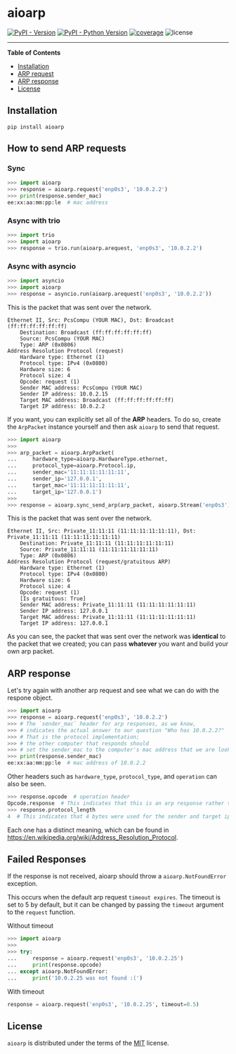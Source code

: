 # aioarp

[![PyPI - Version](https://img.shields.io/pypi/v/aioarp.svg)](https://pypi.org/project/aioarp)
[![PyPI - Python Version](https://img.shields.io/pypi/pyversions/aioarp.svg)](https://pypi.org/project/aioarp)
[![coverage](https://img.shields.io/codecov/c/github/karosis88/aioarp/master)](https://app.codecov.io/gh/karosis88/aioarp)
![license](https://img.shields.io/github/license/karosis88/aioarp)

-----

**Table of Contents**

- [Installation](#installation)
- [ARP request](#sending-arp-requests)
- [ARP response](#arp-response)
- [License](#license)

## Installation

```console
pip install aioarp
```

## How to send ARP requests

### Sync
```python
>>> import aioarp
>>> response = aioarp.request('enp0s3', '10.0.2.2')
>>> print(response.sender_mac)
ee:xx:aa:mm:pp:le  # mac address
```

### Async with trio
```python
>>> import trio
>>> import aioarp
>>> response = trio.run(aioarp.arequest, 'enp0s3', '10.0.2.2')
```
### Async with asyncio
```python
>>> import asyncio
>>> import aioarp
>>> response = asyncio.run(aioarp.arequest('enp0s3', '10.0.2.2'))
```

This is the packet that was sent over the network.
```
Ethernet II, Src: PcsCompu (YOUR MAC), Dst: Broadcast (ff:ff:ff:ff:ff:ff)
    Destination: Broadcast (ff:ff:ff:ff:ff:ff)
    Source: PcsCompu (YOUR MAC)
    Type: ARP (0x0806)
Address Resolution Protocol (request)
    Hardware type: Ethernet (1)
    Protocol type: IPv4 (0x0800)
    Hardware size: 6
    Protocol size: 4
    Opcode: request (1)
    Sender MAC address: PcsCompu (YOUR MAC)
    Sender IP address: 10.0.2.15
    Target MAC address: Broadcast (ff:ff:ff:ff:ff:ff)
    Target IP address: 10.0.2.2
```

If you want, you can explicitly set all of the **ARP** headers. To do so, create the `ArpPacket` instance yourself and then ask `aioarp` to send that request.

```python
>>> import aioarp
>>>
>>> arp_packet = aioarp.ArpPacket(
...     hardware_type=aioarp.HardwareType.ethernet,
...     protocol_type=aioarp.Protocol.ip,
...     sender_mac='11:11:11:11:11:11',
...     sender_ip='127.0.0.1',
...     target_mac='11:11:11:11:11:11',
...     target_ip='127.0.0.1')
>>>
>>> response = aioarp.sync_send_arp(arp_packet, aioarp.Stream('enp0s3'))
```

This is the packet that was sent over the network.

```
Ethernet II, Src: Private_11:11:11 (11:11:11:11:11:11), Dst: Private_11:11:11 (11:11:11:11:11:11)
    Destination: Private_11:11:11 (11:11:11:11:11:11)
    Source: Private_11:11:11 (11:11:11:11:11:11)
    Type: ARP (0x0806)
Address Resolution Protocol (request/gratuitous ARP)
    Hardware type: Ethernet (1)
    Protocol type: IPv4 (0x0800)
    Hardware size: 6
    Protocol size: 4
    Opcode: request (1)
    [Is gratuitous: True]
    Sender MAC address: Private_11:11:11 (11:11:11:11:11:11)
    Sender IP address: 127.0.0.1
    Target MAC address: Private_11:11:11 (11:11:11:11:11:11)
    Target IP address: 127.0.0.1
```

As you can see, the packet that was sent over the network was **identical** to
the packet that we created; you can pass **whatever** you want and build your own arp packet.

## ARP response

Let's try again with another arp request and see what we can do with the respone object.

```python
>>> import aioarp
>>> response = aioarp.request('enp0s3', '10.0.2.2')
>>> # The `sender_mac` header for arp responses, as we know, 
>>> # indicates the actual answer to our question "Who has 10.0.2.2?" 
>>> # That is the protocol implementation; 
>>> # the other computer that responds should 
>>> # set the sender_mac to the computer's mac address that we are looking for.
>>> print(response.sender_mac)
ee:xx:aa:mm:pp:le  # mac address of 10.0.2.2
```

Other headers such as `hardware_type`, `protocol_type`, and `operation` can also be seen. 

```python
>>> response.opcode  # operation header
Opcode.response  # This indicates that this is an arp response rather than a request.
>>> response.protocol_length
4  # This indicates that 4 bytes were used for the sender and target ips because we used ipv4, which is actually 4 bytes.
```
Each one has a distinct meaning, which can be found in https://en.wikipedia.org/wiki/Address_Resolution_Protocol.

## Failed Responses

If the response is not received, aioarp should throw a `aioarp.NotFoundError` exception. 

This occurs when the default arp request `timeout expires`. The timeout is set to 5 by default, but it can be changed by passing the `timeout` argument to the `request` function.

Without timeout
```python
>>> import aioarp
>>>
>>> try:
...     response = aioarp.request('enp0s3', '10.0.2.25')
...     print(response.opcode)
... except aioarp.NotFoundError:
...     print('10.0.2.25 was not found :(')

```
With timeout
```python
response = aioarp.request('enp0s3', '10.0.2.25', timeout=0.5)
```

## License

`aioarp` is distributed under the terms of the [MIT](https://spdx.org/licenses/MIT.html) license.

